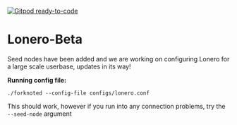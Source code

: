 [![Gitpod ready-to-code](https://img.shields.io/badge/Gitpod-ready--to--code-blue?logo=gitpod)](https://gitpod.io/#https://github.com/Lonero-Team/Lonero-Beta)

# Lonero-Beta
Seed nodes have been added and we are working on configuring Lonero for a large scale userbase, updates in its way!

**Running config file:**
```
./forknoted --config-file configs/lonero.conf
```

This should work, however if you run into any connection problems, try the `--seed-node` argument
